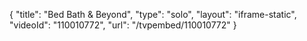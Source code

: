 {
    "title": "Bed Bath &amp; Beyond",
    "type": "solo",
    "layout": "iframe-static",
    "videoId": "110010772",
    "url": "\/tvpembed\/110010772"
}